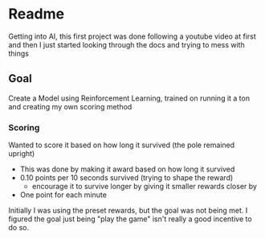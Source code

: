 # Readme
Getting into AI, this first project was done following a youtube video at first
and then I just started looking through the docs and trying to mess with things

## Goal 
Create a Model using Reinforcement Learning, trained on 
running it a ton and creating my own scoring method

### Scoring
Wanted to score it based on how long it survived (the pole remained upright)

- This was done by making it award based on how long it survived
- 0.10 points per 10 seconds survived (trying to shape the reward)
  - encourage it to survive longer by giving it smaller rewards closer by
- One point for each minute

Initially I was using the preset rewards, but the goal was not being met.
I figured the goal just being "play the game" isn't really a good incentive 
to do so. 
